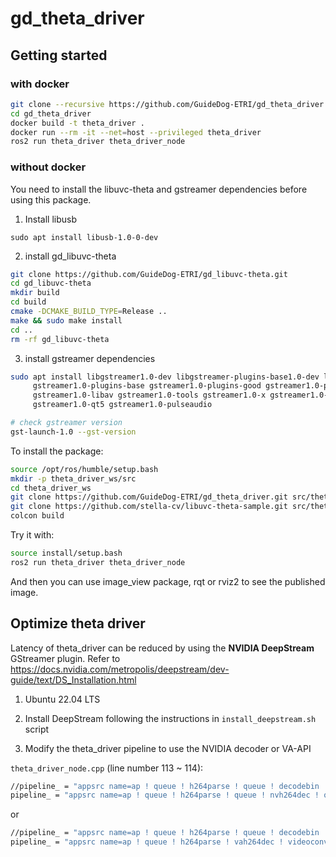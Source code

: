 # gd_theta_driver

## Getting started

### with docker

```bash
git clone --recursive https://github.com/GuideDog-ETRI/gd_theta_driver.git
cd gd_theta_driver
docker build -t theta_driver .
docker run --rm -it --net=host --privileged theta_driver
ros2 run theta_driver theta_driver_node
```

### without docker

You need to install the libuvc-theta and gstreamer dependencies before using this package.

1. Install libusb

```
sudo apt install libusb-1.0-0-dev
```

2. install gd_libuvc-theta

```bash
git clone https://github.com/GuideDog-ETRI/gd_libuvc-theta.git
cd gd_libuvc-theta
mkdir build
cd build
cmake -DCMAKE_BUILD_TYPE=Release ..
make && sudo make install
cd ..
rm -rf gd_libuvc-theta
```

3. install gstreamer dependencies

```bash
sudo apt install libgstreamer1.0-dev libgstreamer-plugins-base1.0-dev libgstreamer-plugins-bad1.0-dev \
     gstreamer1.0-plugins-base gstreamer1.0-plugins-good gstreamer1.0-plugins-bad gstreamer1.0-plugins-ugly \
     gstreamer1.0-libav gstreamer1.0-tools gstreamer1.0-x gstreamer1.0-alsa gstreamer1.0-gl gstreamer1.0-gtk3 \
     gstreamer1.0-qt5 gstreamer1.0-pulseaudio

# check gstreamer version
gst-launch-1.0 --gst-version
```

To install the package:

```bash
source /opt/ros/humble/setup.bash
mkdir -p theta_driver_ws/src
cd theta_driver_ws
git clone https://github.com/GuideDog-ETRI/gd_theta_driver.git src/theta_driver
git clone https://github.com/stella-cv/libuvc-theta-sample.git src/theta_driver/3rd/libuvc-theta-sample
colcon build
```

Try it with:

```bash
source install/setup.bash
ros2 run theta_driver theta_driver_node 
```

And then you can use image_view package, rqt or rviz2 to see the published image.

## Optimize theta driver

Latency of theta_driver can be reduced by using the **NVIDIA DeepStream** GStreamer plugin. Refer to https://docs.nvidia.com/metropolis/deepstream/dev-guide/text/DS_Installation.html

1. Ubuntu 22.04 LTS

2. Install DeepStream following the instructions in `install_deepstream.sh` script

3. Modify the theta_driver pipeline to use the NVIDIA decoder or VA-API

`theta_driver_node.cpp` (line number 113 ~ 114):
```bash
//pipeline_ = "appsrc name=ap ! queue ! h264parse ! queue ! decodebin ! queue ! videoconvert n_threads=8 ! queue ! video/x-raw,format=RGB ! appsink name=appsink emit-signals=true";
pipeline_ = "appsrc name=ap ! queue ! h264parse ! queue ! nvh264dec ! queue ! gldownload ! queue ! nvvideoconvert n_threads=8 ! queue ! video/x-raw,format=RGB ! appsink name=appsink qos=false sync=false emit-signals=true";
```

or 

```bash
//pipeline_ = "appsrc name=ap ! queue ! h264parse ! queue ! decodebin ! queue ! videoconvert n_threads=8 ! queue ! video/x-raw,format=RGB ! appsink name=appsink emit-signals=true";
pipeline_ = "appsrc name=ap ! queue ! h264parse ! vah264dec ! videoconvert n_threads=8 ! queue ! video/x-raw,format=RGB ! appsink name=appsink sync=false qos=false emit-signals=true";
```
